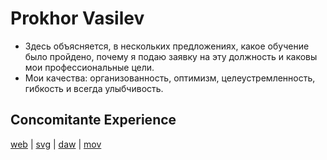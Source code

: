 # Prokhor Vasilev

- Здесь объясняется, в нескольких предложениях, какое обучение было пройдено, почему я подаю заявку на эту должность и каковы мои профессиональные цели.
- Мои качества: организованность, оптимизм, целеустремленность, гибкость и всегда улыбчивость.

## Concomitante Experience
[web](samples/1.md) | [svg](https://github.com/43303246) | [daw](https://github.com/43302516) | [mov](https://github.com/57583240)
